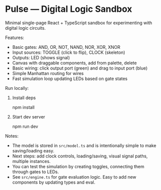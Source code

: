 # Pulse — Digital Logic Sandbox

Minimal single-page React + TypeScript sandbox for experimenting with digital logic circuits.

Features:

- Basic gates: AND, OR, NOT, NAND, NOR, XOR, XNOR
- Input sources: TOGGLE (click to flip), CLOCK (skeleton)
- Outputs: LED (shows signal)
- Canvas with draggable components, add from palette, delete
- Basic wiring: click output port (green) and drag to input port (blue)
- Simple Manhattan routing for wires
- Fast simulation loop updating LEDs based on gate states

Run locally:

1. Install deps

   npm install

2. Start dev server

   npm run dev

Notes:

- The model is stored in `src/model.ts` and is intentionally simple to make saving/loading easy.
- Next steps: add clock controls, loading/saving, visual signal paths, multiple instances.
- You can test the simulation by creating toggles, connecting them through gates to LEDs.
- See `src/engine.ts` for gate evaluation logic. Easy to add new components by updating types and eval.
